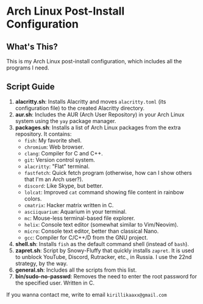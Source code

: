 # Arch Linux Post-Install Configuration

## What's This?
This is my Arch Linux post-install configuration, which includes all the programs I need.

## Script Guide

1. **alacritty.sh**: Installs Alacritty and moves `alacritty.toml` (its configuration file) to the created Alacritty directory.
2. **aur.sh**: Includes the AUR (Arch User Repository) in your Arch Linux system using the `yay` package manager.
3. **packages.sh**: Installs a list of Arch Linux packages from the extra repository. It contains:
   - `fish`: My favorite shell.
   - `chromium`: Web browser.
   - `clang`: Compiler for C and C++.
   - `git`: Version control system.
   - `alacritty`: "Flat" terminal.
   - `fastfetch`: Quick fetch program (otherwise, how can I show others that I'm an Arch user?).
   - `discord`: Like Skype, but better.
   - `lolcat`: Improved `cat` command showing file content in rainbow colors.
   - `cmatrix`: Hacker matrix written in C.
   - `asciiquarium`: Aquarium in your terminal.
   - `mc`: Mouse-less terminal-based file explorer.
   - `helix`: Console text editor (somewhat similar to Vim/Neovim).
   - `micro`: Console text editor, better than classical Nano.
   - `gcc`: Compiler for C/C++/D from the GNU project.
4. **shell.sh**: Installs `fish` as the default command shell (instead of `bash`).
5. **zapret.sh**: Script by Snowy-Fluffy that quickly installs `zapret`. It is used to unblock YouTube, Discord, Rutracker, etc., in Russia. I use the 22nd strategy, by the way.
6. **general.sh**: Includes all the scripts from this list.
7. **bin/sudo-no-passwd**: Removes the need to enter the root password for the specified user. Written in C.

If you wanna contact me, write to email `kirillikaaxx@gmail.com` 
